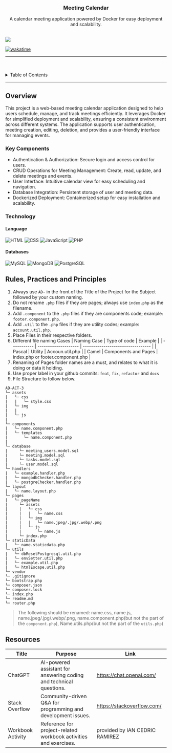 <a name="readme-top">

<br/>

<br />
<div align="center">
  <a href="https://github.com/JethroWang43/">
  </a>
  <h3 align="center">Meeting Calendar</h3></h3>
</div>
<!-- TODO: Make a short description -->
<div align="center">
  A calendar meeting application powered by Docker for easy deployment and scalability.
</div>

<br />

<!-- TODO: Change the zyx-0314 into your github username  -->
<!-- TODO: Change the WD-Template-Project into the same name of your folder -->

![](https://visit-counter.vercel.app/counter.png?page=JethroWang43/AD-ACT-3)

[![wakatime](https://wakatime.com/badge/user/ce1ba829-cf0c-415a-907e-955818b3b253/project/1cd1a57c-bf38-4171-8201-663351d636d7.svg)](https://wakatime.com/badge/user/ce1ba829-cf0c-415a-907e-955818b3b253/project/1cd1a57c-bf38-4171-8201-663351d636d7)

---

<br />
<br />

<!-- TODO: If you want to add more layers for your readme -->
<details>
  <summary>Table of Contents</summary>
  <ol>
    <li>
      <a href="#overview">Overview</a>
      <ol>
        <li>
          <a href="#key-components">Key Components</a>
        </li>
        <li>
          <a href="#technology">Technology</a>
        </li>
      </ol>
    </li>
    <li>
      <a href="#rule,-practices-and-principles">Rules, Practices and Principles</a>
    </li>
    <li>
      <a href="#resources">Resources</a>
    </li>
  </ol>
</details>

---

## Overview
<!-- Project Description -->
This project is a web-based meeting calendar application designed to help users schedule, manage, and track meetings efficiently. It leverages Docker for simplified deployment and scalability, ensuring a consistent environment across different systems. The application supports user authentication, meeting creation, editing, deletion, and provides a user-friendly interface for managing events.

### Key Components

- Authentication & Authorization: Secure login and access control for users.
- CRUD Operations for Meeting Management: Create, read, update, and delete meetings and events.
- User Interface: Intuitive calendar view for easy scheduling and navigation.
- Database Integration: Persistent storage of user and meeting data.
- Dockerized Deployment: Containerized setup for easy installation and scalability.

### Technology

#### Language
![HTML](https://img.shields.io/badge/HTML-E34F26?style=for-the-badge&logo=html5&logoColor=white)
![CSS](https://img.shields.io/badge/CSS-1572B6?style=for-the-badge&logo=css3&logoColor=white)
![JavaScript](https://img.shields.io/badge/JavaScript-F7DF1E?style=for-the-badge&logo=javascript&logoColor=white)
![PHP](https://img.shields.io/badge/PHP-777BB4?style=for-the-badge&logo=php&logoColor=white)

#### Databases
![MySQL](https://img.shields.io/badge/MySQL-00758F?style=for-the-badge&logo=mysql&logoColor=white)
![MongoDB](https://img.shields.io/badge/MongoDB-47A248?style=for-the-badge&logo=mongodb&logoColor=white)
![PostgreSQL](https://img.shields.io/badge/PostgreSQL-336791?style=for-the-badge&logo=postgresql&logoColor=white)


## Rules, Practices and Principles

<!-- Do not Change this -->

1. Always use `AD-` in the front of the Title of the Project for the Subject followed by your custom naming.
2. Do not rename `.php` files if they are pages; always use `index.php` as the filename.
3. Add `.component` to the `.php` files if they are components code; example: `footer.component.php`.
4. Add `.util` to the `.php` files if they are utility codes; example: `account.util.php`.
5. Place Files in their respective folders.
6. Different file naming Cases
   | Naming Case | Type of code         | Example                           |
   | ----------- | -------------------- | --------------------------------- |
   | Pascal      | Utility              | Accoun.util.php                   |
   | Camel       | Components and Pages | index.php or footer.component.php |
8. Renaming of Pages folder names are a must, and relates to what it is doing or data it holding.
9. Use proper label in your github commits: `feat`, `fix`, `refactor` and `docs`
10. File Structure to follow below.

```
AD-ACT-3
└─ assets
|   └─ css
|   |   └─ style.css
|   └─ img
|   |
|   └─ js
|       
└─ components
|   └─ name.component.php
|   └─ templates
|       └─ name.component.php
|       
└─ database
|     └─ meeting_users.model.sql
|     └─ meeting.model.sql
|     └─ tasks.model.sql
|     └─ user.model.sql
└─ handlers
|   └─ example.handler.php
|   └─ mongodbChecker.handler.php
|   └─ postgreChecker.handler.php
└─ layout
|   └─ name.layout.php
└─ pages
|   └─ pageName
|     └─ assets
|     |   └─ css
|     |   |   └─ name.css
|     |   └─ img
|     |   |   └─ name.jpeg/.jpg/.webp/.png
|     |   └─ js
|     |       └─ name.js
|     └─ index.php
└─ staticData
|   └─ name.staticdata.php
└─ utils
|   └─ dbResetPostgresql.util.php
|   └─ envSetter.util.php
|   └─ example.util.php
|   └─ htmlEscape.util.php
└─ vendor
└─ .gitignore
└─ bootstrap.php
└─ composer.json
└─ composer.lock
└─ index.php
└─ readme.md
└─ router.php
```
> The following should be renamed: name.css, name.js, name.jpeg/.jpg/.webp/.png, name.component.php(but not the part of the `component.php`), Name.utils.php(but not the part of the `utils.php`)

## Resources

<!-- TODO: Add References -->

| Title        | Purpose                                                                       | Link          |
| ------------ | ----------------------------------------------------------------------------- | ------------- |
| ChatGPT          | AI-powered assistant for answering coding and technical questions.      | https://chat.openai.com/        |
| Stack Overflow   | Community-driven Q&A for programming and development issues.            | https://stackoverflow.com/      |
| Workbook Activity| Reference for project-related workbook activities and exercises.        | provided by IAN CEDRIC RAMIREZ  |
